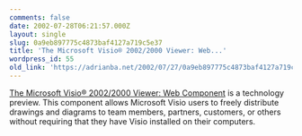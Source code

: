 ```yaml
---
comments: false
date: 2002-07-28T06:21:57.000Z
layout: single
slug: 0a9eb897775c4873baf4127a719c5e37
title: 'The Microsoft Visio® 2002/2000 Viewer: Web...'
wordpress_id: 55
old_link: 'https://adrianba.net/2002/07/27/0a9eb897775c4873baf4127a719c5e37/'
---
```

[The
Microsoft Visio® 2002/2000 Viewer: Web Component](http://office.microsoft.com/downloads/2002/VWC10.aspx) is a
technology preview. This component allows Microsoft Visio users to
freely distribute drawings and diagrams to team members, partners,
customers, or others without requiring that they have Visio
installed on their computers.

